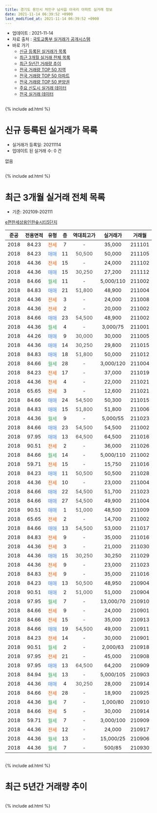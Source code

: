 ```yaml
---
title: 경기도 용인시 처인구 남사읍 아곡리 아파트 실거래 정보
date: 2021-11-14 06:39:52 +0900
last_modified_at: 2021-11-14 06:39:52 +0900
---
```


* 업데이트 : 2021-11-14
* 자료 출처 : [국토교통부 실거래가 공개시스템](http://rt.molit.go.kr)
* 바로 가기
    * [신규 등록된 실거래가 목록](#신규-등록된-실거래가-목록)
    * [최근 3개월 실거래 전체 목록](#최근-3개월-실거래-전체-목록)
    * [최근 5년간 거래량 추이](#최근-5년간-거래량-추이)
    * [전국 거래량 TOP 50 지역](https://inasie.github.io/apt-trade-info/최근-3개월-전국에서-가장-거래가-많이-발생한-지역)
    * [전국 거래량 TOP 50 아파트](https://inasie.github.io/apt-trade-info/최근-3개월-전국에서-가장-거래가-많이-발생한-아파트)
    * [전국 거래량 TOP 50 분양권](https://inasie.github.io/apt-trade-info/최근-3개월-전국에서-가장-거래가-많이-발생한-분양권)
    * [주요 신도시 실거래 데이터](https://inasie.github.io/apt-trade-info/주요-신도시)
    * [전국 실거래 데이터](https://inasie.github.io/apt-trade-info/전국)
<br>
{% include ad.html %}
<br>

# 신규 등록된 실거래가 목록
* 실거래가 등록일: 20211114
* 업데이트 된 실거래 수: 0 건

없음

<br>
{% include ad.html %}
<br>

# 최근 3개월 실거래 전체 목록
* 기준: 202109-202111


[e편한세상용인한숲시티5단지](https://search.naver.com/search.naver?query=%EA%B2%BD%EA%B8%B0%EB%8F%84+%EC%9A%A9%EC%9D%B8%EC%8B%9C+%EC%B2%98%EC%9D%B8%EA%B5%AC+%EB%82%A8%EC%82%AC%EC%9D%8D+%EC%95%84%EA%B3%A1%EB%A6%AC+e%ED%8E%B8%ED%95%9C%EC%84%B8%EC%83%81%EC%9A%A9%EC%9D%B8%ED%95%9C%EC%88%B2%EC%8B%9C%ED%8B%B05%EB%8B%A8%EC%A7%80)

|준공|전용면적|유형|층|역대최고가|실거래가|거래월|
|:---:|:---:|:---:|:---:|:---:|:---:|:---:|
|2018|84.23|<span style="color:#ff5a00">전세</span>|7|<span style="color:#444444">-</span>|35,000|211101|
|2018|84.23|<span style="color:#4285f3">매매</span>|11|<span style="color:#444444">50,500</span>|50,000|211105|
|2018|44.36|<span style="color:#ff5a00">전세</span>|15|<span style="color:#444444">-</span>|24,000|211102|
|2018|44.36|<span style="color:#4285f3">매매</span>|15|<span style="color:#444444">30,250</span>|27,200|211112|
|2018|84.66|<span style="color:#34a853">월세</span>|11|<span style="color:#444444">-</span>|5,000/110|211002|
|2018|84.83|<span style="color:#4285f3">매매</span>|21|<span style="color:#444444">51,800</span>|48,900|211004|
|2018|44.36|<span style="color:#ff5a00">전세</span>|3|<span style="color:#444444">-</span>|24,000|211008|
|2018|44.36|<span style="color:#ff5a00">전세</span>|2|<span style="color:#444444">-</span>|20,000|211002|
|2018|84.66|<span style="color:#4285f3">매매</span>|23|<span style="color:#444444">54,500</span>|48,900|211002|
|2018|44.36|<span style="color:#34a853">월세</span>|4|<span style="color:#444444">-</span>|3,000/75|211001|
|2018|44.26|<span style="color:#4285f3">매매</span>|9|<span style="color:#444444">30,000</span>|30,000|211005|
|2018|44.36|<span style="color:#4285f3">매매</span>|14|<span style="color:#444444">30,250</span>|29,800|211015|
|2018|84.83|<span style="color:#4285f3">매매</span>|18|<span style="color:#444444">51,800</span>|50,000|211012|
|2018|84.66|<span style="color:#34a853">월세</span>|28|<span style="color:#444444">-</span>|3,000/120|211004|
|2018|84.23|<span style="color:#ff5a00">전세</span>|17|<span style="color:#444444">-</span>|37,000|211019|
|2018|44.36|<span style="color:#ff5a00">전세</span>|4|<span style="color:#444444">-</span>|22,000|211021|
|2018|65.65|<span style="color:#ff5a00">전세</span>|3|<span style="color:#444444">-</span>|12,600|211021|
|2018|84.66|<span style="color:#4285f3">매매</span>|24|<span style="color:#444444">54,500</span>|50,300|211015|
|2018|84.83|<span style="color:#4285f3">매매</span>|15|<span style="color:#444444">51,800</span>|51,800|211006|
|2018|44.36|<span style="color:#34a853">월세</span>|9|<span style="color:#444444">-</span>|5,000/55|211023|
|2018|84.66|<span style="color:#4285f3">매매</span>|23|<span style="color:#444444">54,500</span>|54,500|211002|
|2018|97.95|<span style="color:#4285f3">매매</span>|13|<span style="color:#444444">64,500</span>|64,500|211016|
|2018|90.51|<span style="color:#ff5a00">전세</span>|2|<span style="color:#444444">-</span>|36,000|211026|
|2018|84.66|<span style="color:#34a853">월세</span>|14|<span style="color:#444444">-</span>|5,000/110|211002|
|2018|59.71|<span style="color:#ff5a00">전세</span>|15|<span style="color:#444444">-</span>|15,750|211016|
|2018|84.23|<span style="color:#4285f3">매매</span>|11|<span style="color:#444444">50,500</span>|50,500|211028|
|2018|44.36|<span style="color:#ff5a00">전세</span>|10|<span style="color:#444444">-</span>|23,000|211004|
|2018|84.66|<span style="color:#4285f3">매매</span>|22|<span style="color:#444444">54,500</span>|51,700|211023|
|2018|84.66|<span style="color:#4285f3">매매</span>|27|<span style="color:#444444">54,500</span>|49,900|211004|
|2018|90.51|<span style="color:#4285f3">매매</span>|1|<span style="color:#444444">51,000</span>|48,500|211009|
|2018|65.65|<span style="color:#ff5a00">전세</span>|2|<span style="color:#444444">-</span>|14,700|211002|
|2018|84.66|<span style="color:#4285f3">매매</span>|13|<span style="color:#444444">54,500</span>|53,000|211017|
|2018|84.83|<span style="color:#ff5a00">전세</span>|9|<span style="color:#444444">-</span>|35,000|211016|
|2018|44.36|<span style="color:#ff5a00">전세</span>|3|<span style="color:#444444">-</span>|21,000|211030|
|2018|44.36|<span style="color:#4285f3">매매</span>|15|<span style="color:#444444">30,250</span>|30,250|211029|
|2018|44.36|<span style="color:#ff5a00">전세</span>|9|<span style="color:#444444">-</span>|23,000|211023|
|2018|84.83|<span style="color:#ff5a00">전세</span>|9|<span style="color:#444444">-</span>|35,000|211016|
|2018|84.23|<span style="color:#4285f3">매매</span>|13|<span style="color:#444444">50,500</span>|48,950|210904|
|2018|90.51|<span style="color:#4285f3">매매</span>|2|<span style="color:#444444">51,000</span>|51,000|210904|
|2018|97.95|<span style="color:#34a853">월세</span>|7|<span style="color:#444444">-</span>|13,000/70|210910|
|2018|84.66|<span style="color:#ff5a00">전세</span>|9|<span style="color:#444444">-</span>|24,000|210901|
|2018|84.66|<span style="color:#ff5a00">전세</span>|15|<span style="color:#444444">-</span>|35,000|210913|
|2018|84.66|<span style="color:#4285f3">매매</span>|19|<span style="color:#444444">54,500</span>|49,000|210911|
|2018|84.23|<span style="color:#ff5a00">전세</span>|14|<span style="color:#444444">-</span>|30,000|210901|
|2018|90.51|<span style="color:#34a853">월세</span>|2|<span style="color:#444444">-</span>|2,000/63|210918|
|2018|97.95|<span style="color:#ff5a00">전세</span>|21|<span style="color:#444444">-</span>|45,000|210908|
|2018|97.95|<span style="color:#4285f3">매매</span>|13|<span style="color:#444444">64,500</span>|64,200|210909|
|2018|84.94|<span style="color:#34a853">월세</span>|13|<span style="color:#444444">-</span>|5,000/105|210903|
|2018|44.36|<span style="color:#4285f3">매매</span>|4|<span style="color:#444444">30,250</span>|28,000|210914|
|2018|84.66|<span style="color:#ff5a00">전세</span>|28|<span style="color:#444444">-</span>|18,900|210925|
|2018|44.36|<span style="color:#34a853">월세</span>|7|<span style="color:#444444">-</span>|1,000/80|210910|
|2018|84.66|<span style="color:#ff5a00">전세</span>|5|<span style="color:#444444">-</span>|30,000|210914|
|2018|59.71|<span style="color:#34a853">월세</span>|7|<span style="color:#444444">-</span>|3,000/100|210909|
|2018|44.36|<span style="color:#ff5a00">전세</span>|12|<span style="color:#444444">-</span>|24,000|210917|
|2018|44.36|<span style="color:#34a853">월세</span>|13|<span style="color:#444444">-</span>|15,000/25|210906|
|2018|44.36|<span style="color:#34a853">월세</span>|7|<span style="color:#444444">-</span>|500/85|210930|


<br>
{% include ad.html %}
<br>

# 최근 5년간 거래량 추이


<div style="width:100%;">
    <canvas id="deal_progress" height="200"></canvas>
</div>

<script>
new Chart(document.getElementById("deal_progress"), {
    type: 'line',
    data: {
        labels: ['201611','201612','201701','201702','201703','201704','201705','201706','201707','201708','201709','201710','201711','201712','201801','201802','201803','201804','201805','201806','201807','201808','201809','201810','201811','201812','201901','201902','201903','201904','201905','201906','201907','201908','201909','201910','201911','201912','202001','202002','202003','202004','202005','202006','202007','202008','202009','202010','202011','202012','202101','202102','202103','202104','202105','202106','202107','202108','202109','202110','202111'],
        datasets: [{
            label: '매매',
            pointRadius: 1,
            data: [0, 0, 0, 0, 0, 0, 0, 0, 0, 0, 0, 0, 0, 0, 0, 0, 0, 0, 0, 0, 0, 0, 0, 0, 0, 0, 0, 0, 0, 0, 0, 0, 0, 0, 0, 0, 0, 0, 0, 0, 0, 0, 0, 0, 0, 0, 0, 0, 0, 0, 1, 7, 8, 18, 31, 15, 13, 15, 5, 15, 2],
            borderColor: "rgba(255, 201, 14, 1)",
            backgroundColor: "rgba(255, 201, 14, 0.5)",
            fill: false,
            lineTension: 0
        },{
            label: '전월세',
            pointRadius: 1,
            data: [0, 0, 0, 0, 0, 0, 0, 0, 0, 0, 0, 0, 0, 0, 0, 0, 0, 0, 0, 0, 0, 0, 0, 0, 0, 0, 0, 0, 0, 0, 0, 0, 0, 0, 0, 0, 0, 0, 0, 0, 0, 0, 0, 0, 0, 0, 0, 0, 0, 0, 1, 7, 13, 21, 19, 11, 15, 21, 14, 18, 2],
            borderColor: "rgba(0, 141, 185, 1)",
            backgroundColor: "rgba(0, 141, 185, 0.5)",
            fill: false,
            lineTension: 0
        }
        ]
    },
    options: {
        responsive: true,
        title: {
            display: false
        },
        tooltips: {
            mode: 'index',
            intersect: false
        },
        hover: {
            mode: 'nearest',
            intersect: true
        },
        scales: {
            xAxes: [{
                display: true,
                scaleLabel: {
                    display: true,
                    labelString: '년/월'
                }
            }],
            yAxes: [{
                display: true,
                ticks: {
                    suggestedMin: 0,
                },
                scaleLabel: {
                    display: true,
                    labelString: '실거래 수'
                }
            }]
        }
    }
});

</script>


<br>
{% include ad.html %}
<br>

